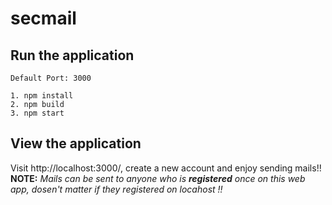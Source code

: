 # secmail

## Run the application
`Default Port: 3000`
```
1. npm install
2. npm build
3. npm start
```

## View the application

Visit http://localhost:3000/, create a new account and enjoy sending mails!! \
**NOTE:** *Mails can be sent to anyone who is **registered** once on this web app, dosen't matter if they registered on locahost !!*
